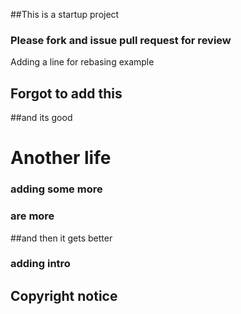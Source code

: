 ##This is a startup project

### Please fork and issue pull request for review

Adding a line for rebasing example

## Forgot to add this

##and its good

# Another life

### adding some more
### are more
##and then it gets better

### adding intro

## Copyright notice

